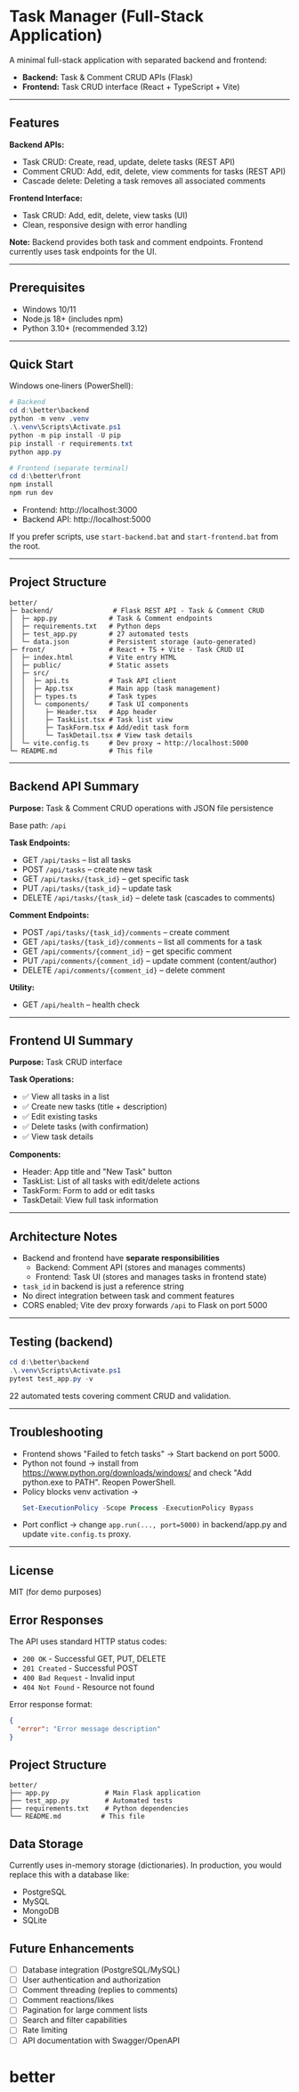 # Task Manager (Full-Stack Application)

A minimal full-stack application with separated backend and frontend:
- **Backend:** Task & Comment CRUD APIs (Flask)
- **Frontend:** Task CRUD interface (React + TypeScript + Vite)

---

## Features

**Backend APIs:**
- Task CRUD: Create, read, update, delete tasks (REST API)
- Comment CRUD: Add, edit, delete, view comments for tasks (REST API)
- Cascade delete: Deleting a task removes all associated comments

**Frontend Interface:**
- Task CRUD: Add, edit, delete, view tasks (UI)
- Clean, responsive design with error handling

**Note:** Backend provides both task and comment endpoints. Frontend currently uses task endpoints for the UI.

---

## Prerequisites

- Windows 10/11
- Node.js 18+ (includes npm)
- Python 3.10+ (recommended 3.12)

---

## Quick Start

Windows one‑liners (PowerShell):

```powershell
# Backend
cd d:\better\backend
python -m venv .venv
.\.venv\Scripts\Activate.ps1
python -m pip install -U pip
pip install -r requirements.txt
python app.py
```

```powershell
# Frontend (separate terminal)
cd d:\better\front
npm install
npm run dev
```

- Frontend: http://localhost:3000
- Backend API: http://localhost:5000

If you prefer scripts, use `start-backend.bat` and `start-frontend.bat` from the root.

---

## Project Structure

```
better/
├─ backend/               # Flask REST API - Task & Comment CRUD
│  ├─ app.py             # Task & Comment endpoints
│  ├─ requirements.txt   # Python deps
│  ├─ test_app.py        # 27 automated tests
│  └─ data.json          # Persistent storage (auto-generated)
├─ front/                # React + TS + Vite - Task CRUD UI
│  ├─ index.html         # Vite entry HTML
│  ├─ public/            # Static assets
│  ├─ src/
│  │  ├─ api.ts          # Task API client
│  │  ├─ App.tsx         # Main app (task management)
│  │  ├─ types.ts        # Task types
│  │  └─ components/     # Task UI components
│  │     ├─ Header.tsx   # App header
│  │     ├─ TaskList.tsx # Task list view
│  │     ├─ TaskForm.tsx # Add/edit task form
│  │     └─ TaskDetail.tsx # View task details
│  └─ vite.config.ts     # Dev proxy → http://localhost:5000
└─ README.md             # This file
```

---

## Backend API Summary

**Purpose:** Task & Comment CRUD operations with JSON file persistence

Base path: `/api`

**Task Endpoints:**
- GET `/api/tasks` – list all tasks
- POST `/api/tasks` – create new task
- GET `/api/tasks/{task_id}` – get specific task
- PUT `/api/tasks/{task_id}` – update task
- DELETE `/api/tasks/{task_id}` – delete task (cascades to comments)

**Comment Endpoints:**
- POST `/api/tasks/{task_id}/comments` – create comment
- GET `/api/tasks/{task_id}/comments` – list all comments for a task
- GET `/api/comments/{comment_id}` – get specific comment
- PUT `/api/comments/{comment_id}` – update comment (content/author)
- DELETE `/api/comments/{comment_id}` – delete comment

**Utility:**
- GET `/api/health` – health check

---

## Frontend UI Summary

**Purpose:** Task CRUD interface

**Task Operations:**
- ✅ View all tasks in a list
- ✅ Create new tasks (title + description)
- ✅ Edit existing tasks
- ✅ Delete tasks (with confirmation)
- ✅ View task details

**Components:**
- Header: App title and "New Task" button
- TaskList: List of all tasks with edit/delete actions
- TaskForm: Form to add or edit tasks
- TaskDetail: View full task information

---

## Architecture Notes

- Backend and frontend have **separate responsibilities**
  - Backend: Comment API (stores and manages comments)
  - Frontend: Task UI (stores and manages tasks in frontend state)
- `task_id` in backend is just a reference string
- No direct integration between task and comment features
- CORS enabled; Vite dev proxy forwards `/api` to Flask on port 5000

---

## Testing (backend)

```powershell
cd d:\better\backend
.\.venv\Scripts\Activate.ps1
pytest test_app.py -v
```

22 automated tests covering comment CRUD and validation.

---

## Troubleshooting

- Frontend shows "Failed to fetch tasks" → Start backend on port 5000.
- Python not found → install from https://www.python.org/downloads/windows/ and check "Add python.exe to PATH". Reopen PowerShell.
- Policy blocks venv activation →
  ```powershell
  Set-ExecutionPolicy -Scope Process -ExecutionPolicy Bypass
  ```
- Port conflict → change `app.run(..., port=5000)` in backend/app.py and update `vite.config.ts` proxy.

---

## License

MIT (for demo purposes)

## Error Responses

The API uses standard HTTP status codes:

- `200 OK` - Successful GET, PUT, DELETE
- `201 Created` - Successful POST
- `400 Bad Request` - Invalid input
- `404 Not Found` - Resource not found

Error response format:
```json
{
  "error": "Error message description"
}
```

## Project Structure

```
better/
├── app.py              # Main Flask application
├── test_app.py         # Automated tests
├── requirements.txt    # Python dependencies
└── README.md          # This file
```

## Data Storage

Currently uses in-memory storage (dictionaries). In production, you would replace this with a database like:
- PostgreSQL
- MySQL
- MongoDB
- SQLite

## Future Enhancements

- [ ] Database integration (PostgreSQL/MySQL)
- [ ] User authentication and authorization
- [ ] Comment threading (replies to comments)
- [ ] Comment reactions/likes
- [ ] Pagination for large comment lists
- [ ] Search and filter capabilities
- [ ] Rate limiting
- [ ] API documentation with Swagger/OpenAPI
# better
